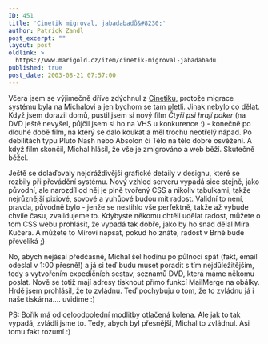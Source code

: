 ```yaml
---
ID: 451
title: 'Cinetik migroval, jabadabadů&#8230;'
author: Patrick Zandl
post_excerpt: ""
layout: post
oldlink: >
  https://www.marigold.cz/item/cinetik-migroval-jabadabadu
published: true
post_date: 2003-08-21 07:57:00
---
```

<p>
Včera jsem se výjimečně dříve zdýchnul z <A href="http://www.cinetik.cz/">Cinetiku</A>, protože migrace systému byla na Michalovi a jen bychom se tam pletli. Jinak nebylo co dělat. Když jsem dorazil domů, pustil jsem si nový film<EM> Čtyři psi hrají poker</EM> (na DVD ještě nevyšel, půjčil jsem si ho na VHS u konkurence :) - konečně po dlouhé době film, na který se dalo koukat a měl trochu neotřelý nápad. Po debilitách typu Pluto Nash nebo Absolon či Tělo na tělo dobré osvěžení. A když film skončil, Michal hlásil, že vše je zmigrováno a web běží. Skutečně běžel. </p>

<p>
Ještě se dolaďovaly nejdráždivější grafické detaily v designu, které se rozbily při převádění systému. Nový vzhled serveru vypadá sice stejně, jako původní, ale narozdíl od něj je plně tvořený CSS a nikoliv tabulkami, takže nejrůznější pixiové, sovové a yuhůové budou mít radost. Validní to není, pravda, původně bylo - jenže se nestihlo vše perfektně, takže až vybude chvíle času, zvalidujeme to. Kdybyste někomu chtěli udělat radost, můžete o tom CSS webu prohlásit, že vypadá tak dobře, jako by ho snad dělal Míra Kučera. A můžete to Mírovi napsat, pokud ho znáte, radost v Brně bude převeliká ;)</p>

<p>
No, abych nejásal předčasně, Michal šel hodinu po půlnoci spát (fakt, email odeslal v 1:00 přesně!) a já si teď budu muset poradit s tím nejdůležitějším, tedy s vytvořením expedičních sestav, seznamů DVD, která máme někomu poslat. Nově se totiž mají adresy tisknout přímo funkcí MailMerge na obálky. Hrdě jsem prohlásil, že to zvládnu. Teď pochybuju o tom, že to zvládnu já i naše tiskárna.... uvidíme :)</p>

<p>
PS: Bořík má od celoodpolední modlitby otlačená kolena. Ale jak to tak vypadá, zvládli jsme to. Tedy, abych byl přesnější, Michal to zvládnul. Asi tomu fakt rozumí :)</p>
